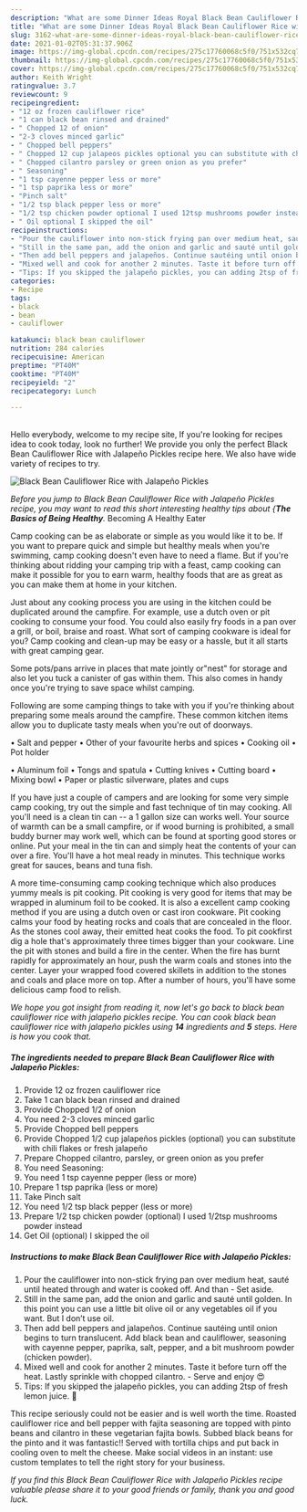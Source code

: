 ```yaml
---
description: "What are some Dinner Ideas Royal Black Bean Cauliflower Rice with Jalapeño Pickles"
title: "What are some Dinner Ideas Royal Black Bean Cauliflower Rice with Jalapeño Pickles"
slug: 3162-what-are-some-dinner-ideas-royal-black-bean-cauliflower-rice-with-jalapeno-pickles
date: 2021-01-02T05:31:37.906Z
image: https://img-global.cpcdn.com/recipes/275c17760068c5f0/751x532cq70/black-bean-cauliflower-rice-with-jalapeno-pickles-recipe-main-photo.jpg
thumbnail: https://img-global.cpcdn.com/recipes/275c17760068c5f0/751x532cq70/black-bean-cauliflower-rice-with-jalapeno-pickles-recipe-main-photo.jpg
cover: https://img-global.cpcdn.com/recipes/275c17760068c5f0/751x532cq70/black-bean-cauliflower-rice-with-jalapeno-pickles-recipe-main-photo.jpg
author: Keith Wright
ratingvalue: 3.7
reviewcount: 9
recipeingredient:
- "12 oz frozen cauliflower rice"
- "1 can black bean rinsed and drained"
- " Chopped 12 of onion"
- "2-3 cloves minced garlic"
- " Chopped bell peppers"
- " Chopped 12 cup jalapeos pickles optional you can substitute with chili flakes or fresh jalapeo"
- " Chopped cilantro parsley or green onion as you prefer"
- " Seasoning"
- "1 tsp cayenne pepper less or more"
- "1 tsp paprika less or more"
- "Pinch salt"
- "1/2 tsp black pepper less or more"
- "1/2 tsp chicken powder optional I used 12tsp mushrooms powder instead"
- " Oil optional I skipped the oil"
recipeinstructions:
- "Pour the cauliflower into non-stick frying pan over medium heat, sauté until heated through and water is cooked off. And than Set aside."
- "Still in the same pan, add the onion and garlic and sauté until golden. In this point you can use a little bit olive oil or any vegetables oil if you want. But I don’t use oil."
- "Then add bell peppers and jalapeños. Continue sautéing until onion begins to turn translucent. Add black bean and cauliflower, seasoning with cayenne pepper, paprika, salt, pepper, and a bit mushroom powder (chicken powder)."
- "Mixed well and cook for another 2 minutes. Taste it before turn off the heat. Lastly sprinkle with chopped cilantro.  Serve and enjoy 😍"
- "Tips: If you skipped the jalapeño pickles, you can adding 2tsp of fresh lemon juice. 🙏"
categories:
- Recipe
tags:
- black
- bean
- cauliflower

katakunci: black bean cauliflower 
nutrition: 284 calories
recipecuisine: American
preptime: "PT40M"
cooktime: "PT40M"
recipeyield: "2"
recipecategory: Lunch

---
```

<br>
Hello everybody, welcome to my recipe site, If you're looking for recipes idea to cook today, look no further! We provide you only the perfect Black Bean Cauliflower Rice with Jalapeño Pickles recipe here. We also have wide variety of recipes to try.
<br>


![Black Bean Cauliflower Rice with Jalapeño Pickles](https://img-global.cpcdn.com/recipes/275c17760068c5f0/751x532cq70/black-bean-cauliflower-rice-with-jalapeno-pickles-recipe-main-photo.jpg)

<i>Before you jump to Black Bean Cauliflower Rice with Jalapeño Pickles recipe, you may want to read this short interesting healthy tips about {<strong>The Basics of Being Healthy</strong>.</i>
Becoming A Healthy Eater

    
Camp cooking can be as elaborate or simple as you would like it to be. If you want to prepare quick and simple but healthy meals when you're swimming, camp cooking doesn't even have to need a flame. But if you're thinking about ridding your camping trip with a feast, camp cooking can make it possible for you to earn warm, healthy foods that are as great as you can make them at home in your kitchen.

 Just about any cooking process you are using in the kitchen could be duplicated around the campfire. For example, use a dutch oven or pit cooking to consume your food. You could also easily fry foods in a pan over a grill, or boil, braise and roast. What sort of camping cookware is ideal for you? Camp cooking and clean-up may be easy or a hassle, but it all starts with great camping gear.

Some pots/pans arrive in places that mate jointly or"nest" for storage and also let you tuck a canister of gas within them. This also comes in handy once you're trying to save space whilst camping.

Following are some camping things to take with you if you're thinking about preparing some meals around the campfire. These common kitchen items allow you to duplicate tasty meals when you're out of doorways.

• Salt and pepper
• Other of your favourite herbs and spices
• Cooking oil
• Pot holder

• Aluminum foil
• Tongs and spatula
• Cutting knives
• Cutting board
• Mixing bowl
• Paper or plastic silverware, plates and cups

If you have just a couple of campers and are looking for some very simple camp cooking, try out the simple and fast technique of tin may cooking. All you'll need is a clean tin can -- a 1 gallon size can works well. Your source of warmth can be a small campfire, or if wood burning is prohibited, a small buddy burner may work well, which can be found at sporting good stores or online. Put your meal in the tin can and simply heat the contents of your can over a fire. You'll have a hot meal ready in minutes.  This technique works great for sauces, beans and tuna fish.

A more time-consuming camp cooking technique which also produces yummy meals is pit cooking. Pit cooking is very good for items that may be wrapped in aluminum foil to be cooked.  It is also a excellent camp cooking method if you are using a dutch oven or cast iron cookware. Pit cooking calms your food by heating rocks and coals that are concealed in the floor. As the stones cool away, their emitted heat cooks the food. To pit cookfirst dig a hole that's approximately three times bigger than your cookware. Line the pit with stones and build a fire in the center. When the fire has burnt rapidly for approximately an hour, push the warm coals and stones into the center. Layer your wrapped food covered skillets in addition to the stones and coals and place more on top. After a number of hours, you'll have some delicious camp food to relish.


<i>We hope you got insight from reading it, now let's go back to black bean cauliflower rice with jalapeño pickles recipe. You can cook black bean cauliflower rice with jalapeño pickles using <strong>14</strong> ingredients and <strong>5</strong> steps. Here is how you cook that.
</i>

##### The ingredients needed to prepare Black Bean Cauliflower Rice with Jalapeño Pickles:

1. Provide 12 oz frozen cauliflower rice
1. Take 1 can black bean rinsed and drained
1. Provide  Chopped 1/2 of onion
1. You need 2-3 cloves minced garlic
1. Provide  Chopped bell peppers
1. Provide  Chopped 1/2 cup jalapeños pickles (optional) you can substitute with chili flakes or fresh jalapeño
1. Prepare  Chopped cilantro, parsley, or green onion as you prefer
1. You need  Seasoning:
1. You need 1 tsp cayenne pepper (less or more)
1. Prepare 1 tsp paprika (less or more)
1. Take Pinch salt
1. You need 1/2 tsp black pepper (less or more)
1. Prepare 1/2 tsp chicken powder (optional) I used 1/2tsp mushrooms powder instead
1. Get  Oil (optional) I skipped the oil


##### Instructions to make Black Bean Cauliflower Rice with Jalapeño Pickles:

1. Pour the cauliflower into non-stick frying pan over medium heat, sauté until heated through and water is cooked off. And than - Set aside.
1. Still in the same pan, add the onion and garlic and sauté until golden. In this point you can use a little bit olive oil or any vegetables oil if you want. But I don’t use oil.
1. Then add bell peppers and jalapeños. Continue sautéing until onion begins to turn translucent. Add black bean and cauliflower, seasoning with cayenne pepper, paprika, salt, pepper, and a bit mushroom powder (chicken powder).
1. Mixed well and cook for another 2 minutes. Taste it before turn off the heat. Lastly sprinkle with chopped cilantro.  - Serve and enjoy 😍
1. Tips: If you skipped the jalapeño pickles, you can adding 2tsp of fresh lemon juice. 🙏


This recipe seriously could not be easier and is well worth the time. Roasted cauliflower rice and bell pepper with fajita seasoning are topped with pinto beans and cilantro in these vegetarian fajita bowls. Subbed black beans for the pinto and it was fantastic!! Served with tortilla chips and put back in cooling oven to melt the cheese. Make social videos in an instant: use custom templates to tell the right story for your business. 

<i>If you find this Black Bean Cauliflower Rice with Jalapeño Pickles recipe valuable please share it to your good friends or family, thank you and good luck.</i>
